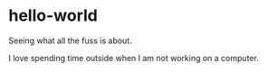 # hello-world

Seeing what all the fuss is about.

I love spending time outside when I am not working on a computer.
